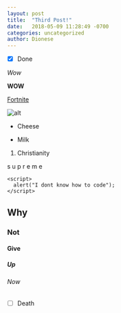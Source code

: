 ```yaml
---
layout: post
title:  "Third Post!"
date:   2018-05-09 11:28:49 -0700
categories: uncategorized
author: Dionese
---
```

- [x] Done

*Wow*

**WOW**

[Fortnite](https://epicgames.com)

![alt](https://media.giphy.com/media/Kerg053G7ZJUQ/giphy.gif)

* Cheese
- Milk
1. Christianity

s u p r e m e
~~~~
<script>
  alert("I dont know how to code");
</script>
~~~~
## Why
### Not
#### Give
##### Up
###### Now

- [ ] Death
